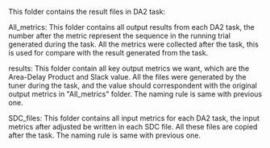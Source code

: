 This folder contains the result files in DA2 task:

All_metrics: This folder contains all output results from each DA2 task, the number after the metric represent the sequence in the running trial generated during the task. All the metrics were collected after the task, this is used for compare with the result generated from the task.

results: This folder contain all key output metrics we want, which are the Area-Delay Product and Slack value. All the files were generated by the tuner during the task, and the value should correspondent with the original output metrics in "All_metrics" folder. The naming rule is same with previous one.

SDC_files: This folder contains all input metrics for each DA2 task, the input metrics after adjusted be written in each SDC file. All these files are copied after the task. The naming rule is same with previous one.
